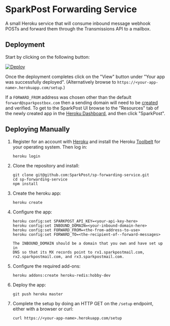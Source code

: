 # SparkPost Forwarding Service

A small Heroku service that will consume inbound message webhook POSTs and
forward them through the Transmissions API to a mailbox.

## Deployment

Start by clicking on the following button:

[![Deploy](https://www.herokucdn.com/deploy/button.svg)][deploy]

Once the deployment completes click on the "View" button under "Your app was
successfully deployed". (Alternatively browse to
`https://<your-app-name>.herokuapp.com/setup`.)

If a `FORWARD_FROM` address was chosen other than the default
`forward@sparkpostbox.com` then a sending domain will need to be
[created][createsd] and verified. To get to the SparkPost UI browse to the
"Resources" tab of the newly created app in the [Heroku Dashboard][apps], and
then click "SparkPost".

## Deploying Manually

1.  Register for an account with [Heroku][signup] and install the Heroku
    [Toolbelt][toolbelt] for your operating system. Then log in:

        heroku login

2.  Clone the repository and install:

        git clone git@github.com:SparkPost/sp-forwarding-service.git
        cd sp-forwarding-service
        npm install

3.  Create the heroku app:

        heroku create

4.  Configure the app:

        heroku config:set SPARKPOST_API_KEY=<your-api-key-here>
        heroku config:set INBOUND_DOMAIN=<your-inbound-domain-here>
        heroku config:set FORWARD_FROM=<the-from-address-to-use>
        heroku config:set FORWARD_TO=<the-recipient-of--forward-messages>

        The INBOUND_DOMAIN should be a domain that you own and have set up in
        DNS so that its MX records point to rx1.sparkpostmail.com,
        rx2.sparkpostmail.com, and rx3.sparkpostmail.com.

5.  Configure the required add-ons:

        heroku addons:create heroku-redis:hobby-dev

6.  Deploy the app:

        git push heroku master

7.  Complete the setup by doing an HTTP GET on the `/setup` endpoint, either
    with a browser or curl:

        curl https://<your-app-name>.herokuapp.com/setup


[deploy]: https://heroku.com/deploy?template=https://github.com/SparkPost/sp-forwarding-service
[createsd]: https://support.sparkpost.com/customer/portal/articles/1933318
[apps]: https://dashboard.heroku.com/apps
[signup]: https://signup.heroku.com
[toolbelt]: https://toolbelt.heroku.com
